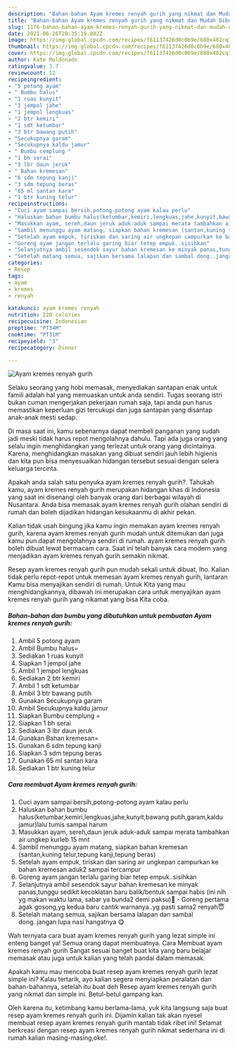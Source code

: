 ```yaml
---
description: "Bahan-bahan Ayam kremes renyah gurih yang nikmat dan Mudah Dibuat"
title: "Bahan-bahan Ayam kremes renyah gurih yang nikmat dan Mudah Dibuat"
slug: 1176-bahan-bahan-ayam-kremes-renyah-gurih-yang-nikmat-dan-mudah-dibuat
date: 2021-06-26T20:35:19.882Z
image: https://img-global.cpcdn.com/recipes/f61137426d0c0b9e/680x482cq70/ayam-kremes-renyah-gurih-foto-resep-utama.jpg
thumbnail: https://img-global.cpcdn.com/recipes/f61137426d0c0b9e/680x482cq70/ayam-kremes-renyah-gurih-foto-resep-utama.jpg
cover: https://img-global.cpcdn.com/recipes/f61137426d0c0b9e/680x482cq70/ayam-kremes-renyah-gurih-foto-resep-utama.jpg
author: Kate Maldonado
ratingvalue: 3.7
reviewcount: 12
recipeingredient:
- "5 potong ayam"
- " Bumbu halus"
- "1 ruas kunyit"
- "1 jempol jahe"
- "1 jempol lengkuas"
- "2 btr kemiri"
- "1 sdt ketumbar"
- "3 btr bawang putih"
- "Secukupnya garam"
- "Secukupnya kaldu jamur"
- " Bumbu cemplung "
- "1 bh serai"
- "3 lbr daun jeruk"
- " Bahan kremesan"
- "6 sdm tepung kanji"
- "3 sdm tepung beras"
- "65 ml santan kara"
- "1 btr kuning telur"
recipeinstructions:
- "Cuci ayam sampai bersih,potong-potong ayam kalau perlu"
- "Haluskan bahan bumbu halus(ketumbar,kemiri,lengkuas,jahe,kunyit,bawang putih,garam,kaldu jamur)lalu tumis sampai harum"
- "Masukkan ayam, sereh,daun jeruk aduk-aduk sampai merata tambahkan air.ungkep kurleb 15 mnt"
- "Sambil menunggu ayam matang, siapkan bahan kremesan (santan,kuning telur,tepung kanji,tepung beras)"
- "Setelah ayam empuk, tiriskan dan saring air ungkepan campurkan ke bahan kremesan aduk2 sampai tercampur"
- "Goreng ayam jangan terlalu garing biar tetep empuk..sisihkan"
- "Selanjutnya ambil sesendok sayur bahan kremesan ke minyak panas,tunggu sedikit kecoklatan baru balik/bentuk sampai habis (ini nih yg makan waktu lama, sabar ya bunda2 demi paksu)😬 Goreng pertama agak gosong,yg kedua baru cantik warnanya..yg pasti sama2 renyah😇"
- "Setelah matang semua, sajikan bersama lalapan dan sambal dong..jangan lupa nasi hangatnya 😋"
categories:
- Resep
tags:
- ayam
- kremes
- renyah

katakunci: ayam kremes renyah 
nutrition: 220 calories
recipecuisine: Indonesian
preptime: "PT34M"
cooktime: "PT31M"
recipeyield: "3"
recipecategory: Dinner

---
```



![Ayam kremes renyah gurih](https://img-global.cpcdn.com/recipes/f61137426d0c0b9e/680x482cq70/ayam-kremes-renyah-gurih-foto-resep-utama.jpg)

Selaku seorang yang hobi memasak, menyediakan santapan enak untuk famili adalah hal yang memuaskan untuk anda sendiri. Tugas seorang istri bukan cuman mengerjakan pekerjaan rumah saja, tapi anda pun harus memastikan keperluan gizi tercukupi dan juga santapan yang disantap anak-anak mesti sedap.

Di masa  saat ini, kamu sebenarnya dapat membeli panganan yang sudah jadi meski tidak harus repot mengolahnya dahulu. Tapi ada juga orang yang selalu ingin menghidangkan yang terlezat untuk orang yang dicintainya. Karena, menghidangkan masakan yang dibuat sendiri jauh lebih higienis dan kita pun bisa menyesuaikan hidangan tersebut sesuai dengan selera keluarga tercinta. 



Apakah anda salah satu penyuka ayam kremes renyah gurih?. Tahukah kamu, ayam kremes renyah gurih merupakan hidangan khas di Indonesia yang saat ini disenangi oleh banyak orang dari berbagai wilayah di Nusantara. Anda bisa memasak ayam kremes renyah gurih olahan sendiri di rumah dan boleh dijadikan hidangan kesukaanmu di akhir pekan.

Kalian tidak usah bingung jika kamu ingin memakan ayam kremes renyah gurih, karena ayam kremes renyah gurih mudah untuk ditemukan dan juga kamu pun dapat mengolahnya sendiri di rumah. ayam kremes renyah gurih boleh dibuat lewat bermacam cara. Saat ini telah banyak cara modern yang menjadikan ayam kremes renyah gurih semakin nikmat.

Resep ayam kremes renyah gurih pun mudah sekali untuk dibuat, lho. Kalian tidak perlu repot-repot untuk memesan ayam kremes renyah gurih, lantaran Kamu bisa menyajikan sendiri di rumah. Untuk Kita yang mau menghidangkannya, dibawah ini merupakan cara untuk menyajikan ayam kremes renyah gurih yang nikamat yang bisa Kita coba.

<!--inarticleads1-->

##### Bahan-bahan dan bumbu yang dibutuhkan untuk pembuatan Ayam kremes renyah gurih:

1. Ambil 5 potong ayam
1. Ambil  Bumbu halus=
1. Sediakan 1 ruas kunyit
1. Siapkan 1 jempol jahe
1. Ambil 1 jempol lengkuas
1. Sediakan 2 btr kemiri
1. Ambil 1 sdt ketumbar
1. Ambil 3 btr bawang putih
1. Gunakan Secukupnya garam
1. Ambil Secukupnya kaldu jamur
1. Siapkan  Bumbu cemplung =
1. Siapkan 1 bh serai
1. Sediakan 3 lbr daun jeruk
1. Gunakan  Bahan kremesan=
1. Gunakan 6 sdm tepung kanji
1. Siapkan 3 sdm tepung beras
1. Gunakan 65 ml santan kara
1. Sediakan 1 btr kuning telur




<!--inarticleads2-->

##### Cara membuat Ayam kremes renyah gurih:

1. Cuci ayam sampai bersih,potong-potong ayam kalau perlu
1. Haluskan bahan bumbu halus(ketumbar,kemiri,lengkuas,jahe,kunyit,bawang putih,garam,kaldu jamur)lalu tumis sampai harum
1. Masukkan ayam, sereh,daun jeruk aduk-aduk sampai merata tambahkan air.ungkep kurleb 15 mnt
1. Sambil menunggu ayam matang, siapkan bahan kremesan (santan,kuning telur,tepung kanji,tepung beras)
1. Setelah ayam empuk, tiriskan dan saring air ungkepan campurkan ke bahan kremesan aduk2 sampai tercampur
1. Goreng ayam jangan terlalu garing biar tetep empuk..sisihkan
1. Selanjutnya ambil sesendok sayur bahan kremesan ke minyak panas,tunggu sedikit kecoklatan baru balik/bentuk sampai habis (ini nih yg makan waktu lama, sabar ya bunda2 demi paksu)😬 - Goreng pertama agak gosong,yg kedua baru cantik warnanya..yg pasti sama2 renyah😇
1. Setelah matang semua, sajikan bersama lalapan dan sambal dong..jangan lupa nasi hangatnya 😋




Wah ternyata cara buat ayam kremes renyah gurih yang lezat simple ini enteng banget ya! Semua orang dapat membuatnya. Cara Membuat ayam kremes renyah gurih Sangat sesuai banget buat kita yang baru belajar memasak atau juga untuk kalian yang telah pandai dalam memasak.

Apakah kamu mau mencoba buat resep ayam kremes renyah gurih lezat simple ini? Kalau tertarik, ayo kalian segera menyiapkan peralatan dan bahan-bahannya, setelah itu buat deh Resep ayam kremes renyah gurih yang nikmat dan simple ini. Betul-betul gampang kan. 

Oleh karena itu, ketimbang kamu berlama-lama, yuk kita langsung saja buat resep ayam kremes renyah gurih ini. Dijamin kalian tak akan nyesel membuat resep ayam kremes renyah gurih mantab tidak ribet ini! Selamat berkreasi dengan resep ayam kremes renyah gurih nikmat sederhana ini di rumah kalian masing-masing,oke!.

